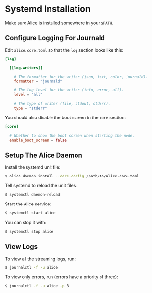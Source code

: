 # Systemd Installation

Make sure Alice is installed somewhere in your `$PATH`.

## Configure Logging For Journald

Edit `alice.core.toml` so that the `log` section looks like this:

```toml
[log]

  [[log.writers]]

    # The formatter for the writer (json, text, color, journald).
    formatter = "journald"

    # The log level for the writer (info, error, all).
    level = "all"

    # The type of writer (file, stdout, stderr).
    type = "stderr"
```

You should also disable the boot screen in the `core` section:

```toml
[core]

  # Whether to show the boot screen when starting the node.
  enable_boot_screen = false
```

## Setup The Alice Daemon

Install the systemd unit file:

```bash
$ alice daemon install --core-config /path/to/alice.core.toml
```

Tell systemd to reload the unit files:

```bash
$ systemctl daemon-reload
```

Start the Alice service:

```bash
$ systemctl start alice
```

You can stop it with:

```bash
$ systemctl stop alice
```

## View Logs

To view all the streaming logs, run:

```bash
$ journalctl -f -u alice
```

To view only errors, run (errors have a priority of three):

```bash
$ journalctl -f -u alice -p 3
```

